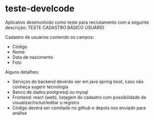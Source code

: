 # teste-develcode
Aplicativo desenvolvido como teste para recrutamento com a seguinte descrição:
  TESTE CADASTRO BÁSICO USUÁRIO

  Cadastro de usuários contendo os campos:
  - Código
  - Nome
  - Data de nascimento
  - Foto

  Alguns detalhes:
  - Serviços do backend deverão ser em java spring boot, caso não conheça sugerir tecnologia
  - Banco de dados postgresql ou mysql
  - Frontend:  react (web), listagem do cadastro com possibilidade de visualizar/incluir/editar o registro
  - Código deverá ser comitado no github e depois nos enviado para análise
